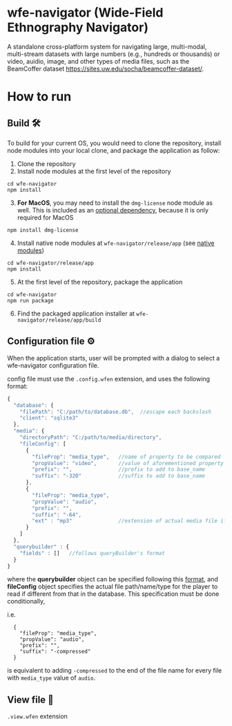 # wfe-navigator (Wide-Field Ethnography Navigator)
A standalone cross-platform system for navigating large, multi-modal, multi-stream datasets with 
large numbers (e.g., hundreds or thousands) or video, auidio, image, and other types of media files,
such as the BeamCoffer dataset https://sites.uw.edu/socha/beamcoffer-dataset/.

# How to run
## Build 🛠
To build for your current OS, you would need to clone the repository, install node modules into your local clone, and package the application as follow: 
1. Clone the repository
2. Install node modules at the first level of the repository 
```terminal
cd wfe-navigator
npm install
```
3. **For MacOS**, you may need to install the `dmg-license` node module as well. This is included as an [optional dependency](https://github.com/electron-userland/electron-builder/issues/6489), because it is only required for MacOS
```terminal
npm install dmg-license
```
4. Install native node modules at `wfe-navigator/release/app` (see [native modules](https://electron-react-boilerplate.js.org/docs/native-modules))
```terminal
cd wfe-navigator/release/app
npm install
```
5. At the first level of the repository, package the application
```terminal
cd wfe-navigator
npm run package
```
6. Find the packaged application installer at `wfe-navigator/release/app/build`


## Configuration file ⚙
When the application starts, user will be prompted with a dialog to select a wfe-navigator configuration file.

config file must use the `.config.wfen` extension, and uses the following format:
```js
{
  "database": {
    "filePath": "C:/path/to/database.db",  //escape each backslash
    "client": "sqlite3"
  },
  "media": {
    "directoryPath": "C:/path/to/media/directory",
    "fileConfig": [                 
      {
        "fileProp": "media_type",   //name of property to be compared
        "propValue": "video",       //value of aforementioned property
        "prefix": "",               //prefix to add to base_name
        "suffix": "-320"            //suffix to add to base_name
      },
      {
        "fileProp": "media_type",
        "propValue": "audio",
        "prefix": "",
        "suffix": "-64",
        "ext" : "mp3"               //extension of actual media file if different from specified in the database
      }
    ]
  },
  "querybuilder" : {
    "fields" : []   //follows queryBuilder's format
  }
}
```
where the **querybuilder** object can be specified following this [format](https://react-querybuilder.js.org/docs/api/valueeditor#example), and **fileConfig** object specifies the actual file path/name/type for the player to read if different from that in the database. This specification must be done conditionally, 

i.e.
```
  {
    "fileProp": "media_type",
    "propValue": "audio",
    "prefix": "",
    "suffix": "-compressed"
  }
```
is equivalent to adding `-compressed` to the end of the file name for every file with `media_type` value of `audio`.


## View file 🔬
`.view.wfen` extension
